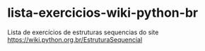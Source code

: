 # lista-exercicios-wiki-python-br
Lista de exercícios de estruturas sequencias do site https://wiki.python.org.br/EstruturaSequencial
